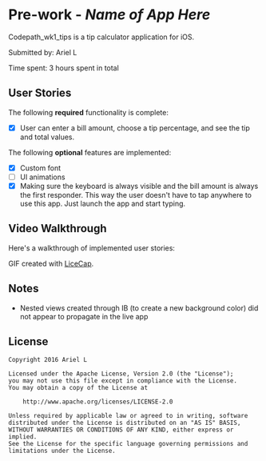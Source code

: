 # Pre-work - *Name of App Here*

Codepath_wk1_tips is a tip calculator application for iOS.

Submitted by: Ariel L

Time spent: 3 hours spent in total

## User Stories

The following **required** functionality is complete:
* [x] User can enter a bill amount, choose a tip percentage, and see the tip and total values.

The following **optional** features are implemented:
* [x] Custom font
* [ ] UI animations
* [x] Making sure the keyboard is always visible and the bill amount is always the first responder. This way the user doesn't have to tap anywhere to use this app. Just launch the app and start typing.

## Video Walkthrough 

Here's a walkthrough of implemented user stories:

GIF created with [LiceCap](http://www.cockos.com/licecap/).

## Notes

* Nested views created through IB (to create a new background color) did not appear to propagate in the live app

## License

    Copyright 2016 Ariel L

    Licensed under the Apache License, Version 2.0 (the "License");
    you may not use this file except in compliance with the License.
    You may obtain a copy of the License at

        http://www.apache.org/licenses/LICENSE-2.0

    Unless required by applicable law or agreed to in writing, software
    distributed under the License is distributed on an "AS IS" BASIS,
    WITHOUT WARRANTIES OR CONDITIONS OF ANY KIND, either express or implied.
    See the License for the specific language governing permissions and
    limitations under the License.
